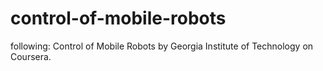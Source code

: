 # control-of-mobile-robots
following: Control of Mobile Robots by Georgia Institute of Technology on Coursera.
